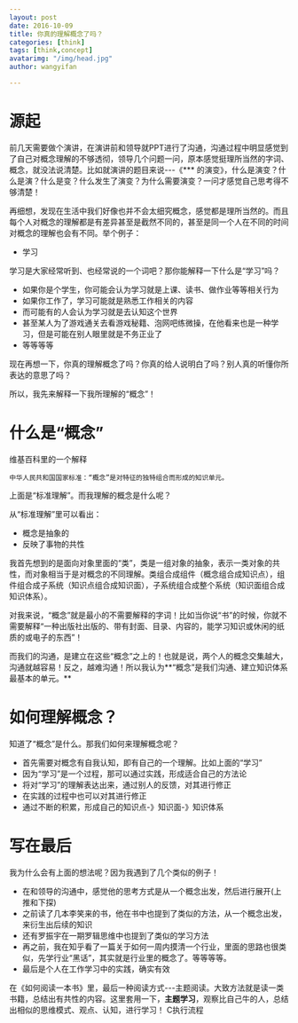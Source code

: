 ```yaml
---
layout: post
date: 2016-10-09
title: 你真的理解概念了吗？
categories: [think]
tags: [think,concept]
avatarimg: "/img/head.jpg"
author: wangyifan

---
```


# 源起

前几天需要做个演讲，在演讲前和领导就PPT进行了沟通，沟通过程中明显感觉到了自己对概念理解的不够透彻，领导几个问题一问，原本感觉挺理所当然的字词、概念，就没法说清楚。比如就演讲的题目来说---《*** 的演变》，什么是演变？什么是演？什么是变？什么发生了演变？为什么需要演变？一问才感觉自己思考得不够清楚！

再细想，发现在生活中我们好像也并不会太细究概念，感觉都是理所当然的。而且每个人对概念的理解都是有差异甚至是截然不同的，甚至是同一个人在不同的时间对概念的理解也会有不同。举个例子：

- 学习

学习是大家经常听到、也经常说的一个词吧？那你能解释一下什么是“学习”吗？

- 如果你是个学生，你可能会认为学习就是上课、读书、做作业等等相关行为
- 如果你工作了，学习可能就是熟悉工作相关的内容
- 而可能有的人会认为学习就是去认知这个世界
- 甚至某人为了游戏通关去看游戏秘籍、泡网吧练微操，在他看来也是一种学习，但是可能在别人眼里就是不务正业了
- 等等等等



现在再想一下，你真的理解概念了吗？你真的给人说明白了吗？别人真的听懂你所表达的意思了吗？

所以，我先来解释一下我所理解的“概念”！

# 什么是“概念”

维基百科里的一个解释

```
中华人民共和国国家标准：“概念”是对特征的独特组合而形成的知识单元。
```

上面是“标准理解”。而我理解的概念是什么呢？

从“标准理解”里可以看出：

- 概念是抽象的
- 反映了事物的共性

我首先想到的是面向对象里面的“类”，类是一组对象的抽象，表示一类对象的共性，而对象相当于是对概念的不同理解。类组合成组件（概念组合成知识点），组件组合成子系统（知识点组合成知识面），子系统组合成整个系统（知识面组合成知识体系）。

对我来说，“概念”就是最小的不需要解释的字词！比如当你说“书”的时候，你就不需要解释“一种出版社出版的、带有封面、目录、内容的，能学习知识或休闲的纸质的或电子的东西”！

而我们的沟通，是建立在这些“概念”之上的！也就是说，两个人的概念交集越大，沟通就越容易！反之，越难沟通！所以我认为**“概念”是我们沟通、建立知识体系最基本的单元。**

# 如何理解概念？

知道了“概念”是什么。那我们如何来理解概念呢？

- 首先需要对概念有自我认知，即有自己的一个理解。比如上面的“学习”
- 因为“学习”是一个过程，那可以通过实践，形成适合自己的方法论
- 将对“学习”的理解表达出来，通过别人的反馈，对其进行修正
- 在实践的过程中也可以对其进行修正
- 通过不断的积累，形成自己的知识点-》知识面-》知识体系

# 写在最后

我为什么会有上面的想法呢？因为我遇到了几个类似的例子！

- 在和领导的沟通中，感觉他的思考方式是从一个概念出发，然后进行展开(上推和下探)
- 之前读了几本李笑来的书，他在书中也提到了类似的方法，从一个概念出发，来衍生出后续的知识
- 还有罗振宇在一期罗辑思维中也提到了类似的学习方法
- 再之前，我在知乎看了一篇关于如何一周内摸清一个行业，里面的思路也很类似，先学行业“黑话”，其实就是行业里的概念了。等等等等。
- 最后是个人在工作学习中的实践，确实有效

在《如何阅读一本书》里，最后一种阅读方式---主题阅读。大致方法就是读一类书籍，总结出有共性的内容。这里套用一下，**主题学习**，观察比自己牛的人，总结出相似的思维模式、观点、认知，进行学习！
C执行流程

